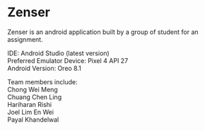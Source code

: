# Zenser

Zenser is an android application built by a group of student for an assignment.

IDE: Android Studio (latest version)\
Preferred Emulator Device: Pixel 4 API 27\
Android Version: Oreo 8.1

Team members include:\
Chong Wei Meng\
Chuang Chen Ling\
Hariharan Rishi\
Joel Lim En Wei\
Payal Khandelwal
